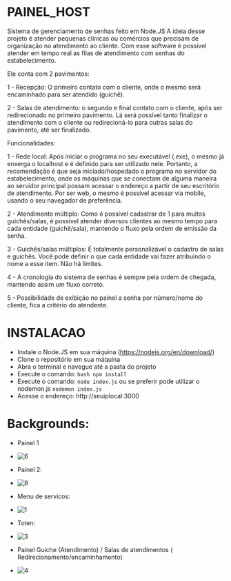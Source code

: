 # PAINEL_HOST
Sistema de gerenciamento de senhas feito em Node.JS
A ideia desse projeto é atender pequenas clínicas ou comércios que precisam de organização no atendimento ao cliente.
Com esse software é possível atender em tempo real as filas de atendimento com senhas do estabelecimento.

Ele conta com 2 pavimentos:

1 - Recepção: O primeiro contato com o cliente, onde o mesmo será encaminhado para ser atendido (guichê).

2 - Salas de atendimento: o segundo e final contato com o cliente, após ser redirecionado no primeiro pavimento. Lá será possível tanto finalizar o atendimento com o cliente ou redirecioná-lo para outras salas do pavimento, até ser finalizado.

Funcionalidades:

1 - Rede local: Após iniciar o programa no seu executável (.exe), o mesmo já enxerga o localhost e é definido para ser utilizado nele. Portanto, a recomendação é que seja iniciado/hospedado o programa no servidor do estabelecimento, onde as máquinas que se conectam de alguma maneira ao servidor principal possam acessar o endereço a partir de seu escritório de atendimento. Por ser web, o mesmo é possível acessar via mobile, usando o seu navegador de preferência.

2 - Atendimento múltiplo: Como é possível cadastrar de 1 para muitos guichês/salas, é possível atender diversos clientes ao mesmo tempo para cada entidade (guichê/sala), mantendo o fluxo pela ordem de emissão da senha.

3 - Guichês/salas múltiplos: É totalmente personalizável o cadastro de salas e guichês. Você pode definir o que cada entidade vai fazer atribuindo o nome a esse item. Não há limites.

4 - A cronologia do sistema de senhas é sempre pela ordem de chegada, mantendo assim um fluxo correto.

5 - Possibilidade de exibição no painel a senha por número/nome do cliente, fica a critério do atendente.


# INSTALACAO

- Instale o Node.JS em sua máquina (https://nodejs.org/en/download/)
- Clone o repositório em sua máquina
- Abra o terminal e navegue até a pasta do projeto
- Execute o comando: ```bash
  npm install```
- Execute o comando: ```node index.js``` ou se preferir pode utilizar o nodemon.js ```nodemon index.js```
- Acesse o endereço: http://seuiplocal:3000


# Backgrounds:
- Painel 1
- ![6](https://github.com/xjhowxjhow/PAINEL_HOST/assets/58306583/1d372bbf-b159-48ed-bb9b-51f52bde4a23)

- Painel 2:
- ![8](https://github.com/xjhowxjhow/PAINEL_HOST/assets/58306583/a670bba8-7da8-432d-8b51-8a1faaf8a8cd)

- Menu de servicos:
- ![1](https://github.com/xjhowxjhow/PAINEL_HOST/assets/58306583/9f95c20d-45b4-42e5-9bef-7c28d9940582)

- Toten:
- ![3](https://github.com/xjhowxjhow/PAINEL_HOST/assets/58306583/0ee2c915-df76-4583-a618-2b9870f11bed)

- Painel Guiche (Atendimento) / Salas de atendimentos ( Redirecionamento/encaminhamento)
- ![4](https://github.com/xjhowxjhow/PAINEL_HOST/assets/58306583/6014a81d-b630-489e-907d-ccc8c315cb64)
